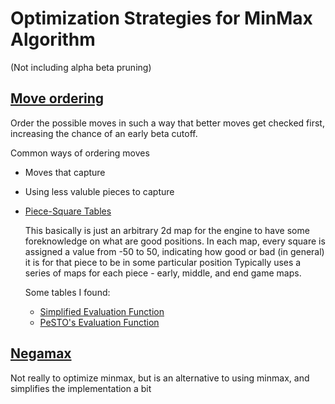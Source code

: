 # Optimization Strategies for MinMax Algorithm
(Not including alpha beta pruning)

## [Move ordering](https://www.chessprogramming.org/Move_Ordering)
Order the possible moves in such a way that better moves get checked first, increasing the chance of an early beta cutoff. 

Common ways of ordering moves
- Moves that capture
- Using less valuble pieces to capture
- [Piece-Square Tables](https://www.chessprogramming.org/Piece-Square_Tables)

    This basically is just an arbitrary 2d map for the engine to have some foreknowledge on what are good positions. 
    In each map, every square is assigned a value from -50 to 50, indicating how good or bad (in general) it is for that piece to be in some particular position
    Typically uses a series of maps for each piece - early, middle, and end game maps.

    Some tables I found:
    - [Simplified Evaluation Function](https://www.chessprogramming.org/Simplified_Evaluation_Function)
    - [PeSTO's Evaluation Function](https://www.chessprogramming.org/PeSTO%27s_Evaluation_Function)

## [Negamax](https://en.wikipedia.org/wiki/Negamax#:~:text=Negamax%20search%20is%20a%20variant,the%20value%20to%20player%20B.)
Not really to optimize minmax, but is an alternative to using minmax, and simplifies the implementation a bit
